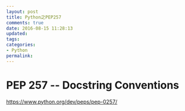 ```yaml
---
layout: post
title: Python之PEP257
comments: true
date: 2016-08-15 11:28:13
updated:
tags:
categories:
- Python
permalink:
---
```


# PEP 257 -- Docstring Conventions

<https://www.python.org/dev/peps/pep-0257/>
